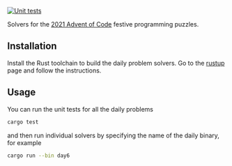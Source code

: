 [![Unit tests](https://github.com/zoeisnowooze/advent2021/actions/workflows/ci.yml/badge.svg)](https://github.com/zoeisnowooze/advent2021/actions/workflows/ci.yml)

Solvers for the [2021 Advent of Code](https://adventofcode.com/2021/) festive programming puzzles.

## Installation

Install the Rust toolchain to build the daily problem solvers. Go to the [rustup](https://rustup.rs/) page and follow the instructions.

## Usage

You can run the unit tests for all the daily problems

```bash
cargo test
```

and then run individual solvers by specifying the name of the daily binary, for example

```bash
cargo run --bin day6
```
